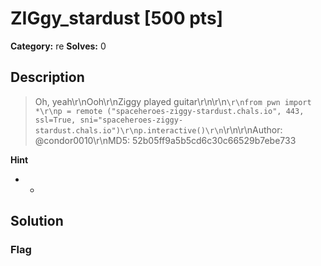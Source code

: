 # ZIGgy_stardust [500 pts]

**Category:** re
**Solves:** 0

## Description
>Oh, yeah\r\nOoh\r\nZiggy played guitar\r\n\r\n```\r\nfrom pwn import *\r\np = remote ("spaceheroes-ziggy-stardust.chals.io", 443, ssl=True, sni="spaceheroes-ziggy-stardust.chals.io")\r\np.interactive()\r\n```\r\n\r\nAuthor: @condor0010\r\nMD5: 52b05ff9a5b5cd6c30c66529b7ebe733

**Hint**
* -

## Solution

### Flag

